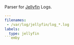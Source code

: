 Parser for [Jellyfin](https://jellyfin.org)  Logs.

```yaml
---
filenames:
 - /var/log/jellyfin/log_*.log
labels:
  type: jellyfin
```emby
```